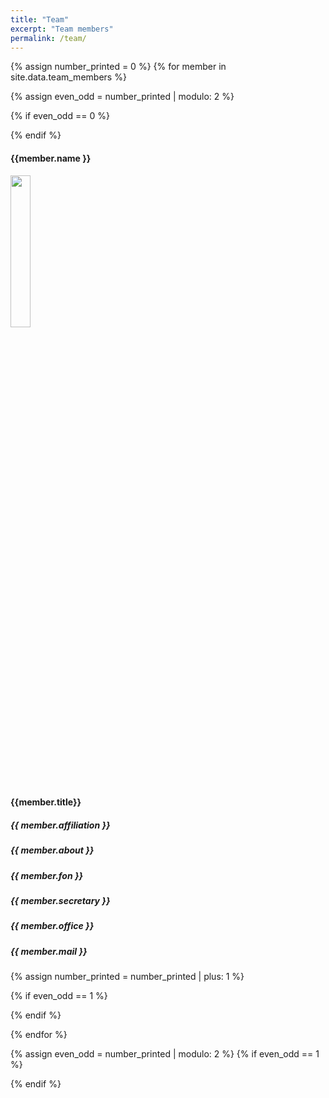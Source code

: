 ```yaml
---
title: "Team"
excerpt: "Team members"
permalink: /team/
---
```

{% assign number_printed = 0 %}
{% for member in site.data.team_members %}

{% assign even_odd = number_printed | modulo: 2 %}

{% if even_odd == 0 %}


<div class="row">
{% endif %}
<div class="col-sm-6 clearfix">
    <h4><b>{{member.name }}</b></h4>
  <a href="{{member.url}}">
    <img src="{{ site.url }}{{ site.baseurl }}/images/teampic/{{ member.photo }}" class="img-responsive center-block" width="25%">
    </a>
  <br>
    <h4>{{member.title}}</h4>
    <h5>{{ member.affiliation }}</h5>
    <h5>{{ member.about }}</h5>
    <h5>{{ member.fon }}</h5>
    <h5>{{ member.secretary }}</h5>
    <h5>{{ member.office }}</h5>
    <h5>{{ member.mail }}</h5>
</div>



{% assign number_printed = number_printed | plus: 1 %}

{% if even_odd == 1 %}
</div>
{% endif %}

{% endfor %}

{% assign even_odd = number_printed | modulo: 2 %}
{% if even_odd == 1 %}
</div>
{% endif %}
